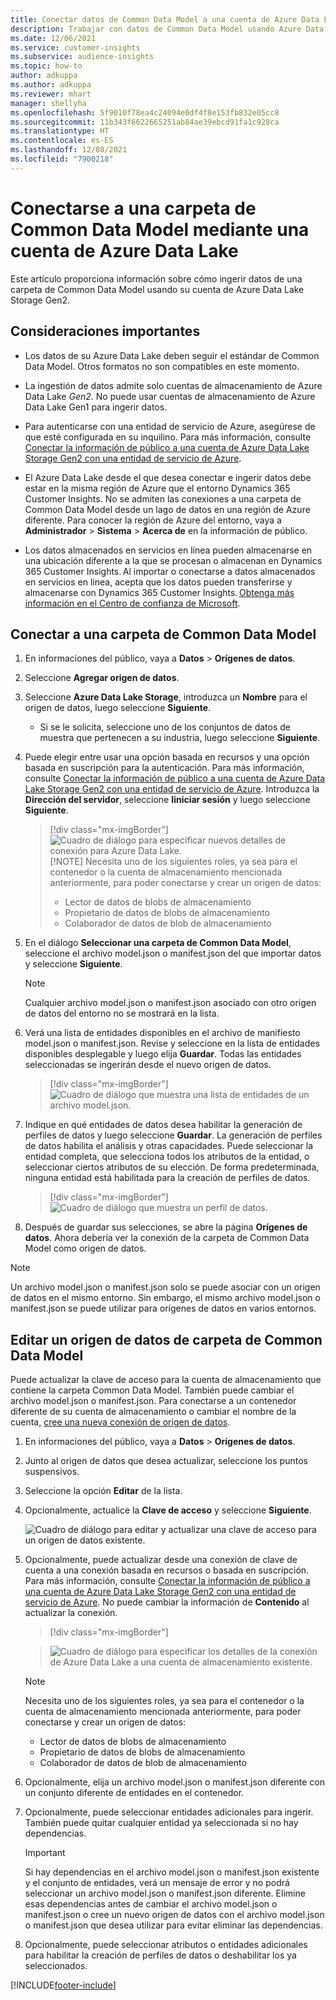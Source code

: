 ```yaml
---
title: Conectar datos de Common Data Model a una cuenta de Azure Data Lake
description: Trabajar con datos de Common Data Model usando Azure Data Lake Storage.
ms.date: 12/06/2021
ms.service: customer-insights
ms.subservice: audience-insights
ms.topic: how-to
author: adkuppa
ms.author: adkuppa
ms.reviewer: mhart
manager: shellyha
ms.openlocfilehash: 5f9010f78ea4c24094e0df4f8e153fb832e05cc8
ms.sourcegitcommit: 11b343f6622665251ab84ae39ebcd91fa1c928ca
ms.translationtype: HT
ms.contentlocale: es-ES
ms.lasthandoff: 12/08/2021
ms.locfileid: "7900218"
---
```

# <a name="connect-to-a-common-data-model-folder-using-an-azure-data-lake-account"></a>Conectarse a una carpeta de Common Data Model mediante una cuenta de Azure Data Lake

Este artículo proporciona información sobre cómo ingerir datos de una carpeta de Common Data Model usando su cuenta de Azure Data Lake Storage Gen2.

## <a name="important-considerations"></a>Consideraciones importantes

- Los datos de su Azure Data Lake deben seguir el estándar de Common Data Model. Otros formatos no son compatibles en este momento.

- La ingestión de datos admite solo cuentas de almacenamiento de Azure Data Lake *Gen2*. No puede usar cuentas de almacenamiento de Azure Data Lake Gen1 para ingerir datos.

- Para autenticarse con una entidad de servicio de Azure, asegúrese de que esté configurada en su inquilino. Para más información, consulte [Conectar la información de público a una cuenta de Azure Data Lake Storage Gen2 con una entidad de servicio de Azure](connect-service-principal.md).

- El Azure Data Lake desde el que desea conectar e ingerir datos debe estar en la misma región de Azure que el entorno Dynamics 365 Customer Insights. No se admiten las conexiones a una carpeta de Common Data Model desde un lago de datos en una región de Azure diferente. Para conocer la región de Azure del entorno, vaya a **Administrador** > **Sistema** > **Acerca de** en la información de público.

- Los datos almacenados en servicios en línea pueden almacenarse en una ubicación diferente a la que se procesan o almacenan en Dynamics 365 Customer Insights. Al importar o conectarse a datos almacenados en servicios en línea, acepta que los datos pueden transferirse y almacenarse con Dynamics 365 Customer Insights. [Obtenga más información en el Centro de confianza de Microsoft](https://www.microsoft.com/trust-center).

## <a name="connect-to-a-common-data-model-folder"></a>Conectar a una carpeta de Common Data Model

1. En informaciones del público, vaya a **Datos** > **Orígenes de datos**.

1. Seleccione **Agregar origen de datos**.

1. Seleccione **Azure Data Lake Storage**, introduzca un **Nombre** para el origen de datos, luego seleccione **Siguiente**.

   - Si se le solicita, seleccione uno de los conjuntos de datos de muestra que pertenecen a su industria, luego seleccione **Siguiente**. 

1. Puede elegir entre usar una opción basada en recursos y una opción basada en suscripción para la autenticación. Para más información, consulte [Conectar la información de público a una cuenta de Azure Data Lake Storage Gen2 con una entidad de servicio de Azure](connect-service-principal.md). Introduzca la **Dirección del servidor**, seleccione **Iiniciar sesión** y luego seleccione **Siguiente**.
   > [!div class="mx-imgBorder"]
   > ![Cuadro de diálogo para especificar nuevos detalles de conexión para Azure Data Lake.](media/enter-new-storage-details.png)
   > [!NOTE]
   > Necesita uno de los siguientes roles, ya sea para el contenedor o la cuenta de almacenamiento mencionada anteriormente, para poder conectarse y crear un origen de datos:
   >  - Lector de datos de blobs de almacenamiento
   >  - Propietario de datos de blobs de almacenamiento
   >  - Colaborador de datos de blob de almacenamiento

1. En el diálogo **Seleccionar una carpeta de Common Data Model**, seleccione el archivo model.json o manifest.json del que importar datos y seleccione **Siguiente**.
   > [!NOTE]
   > Cualquier archivo model.json o manifest.json asociado con otro origen de datos del entorno no se mostrará en la lista.

1. Verá una lista de entidades disponibles en el archivo de manifiesto model.json o manifest.json. Revise y seleccione en la lista de entidades disponibles desplegable y luego elija **Guardar**. Todas las entidades seleccionadas se ingerirán desde el nuevo origen de datos.
   > [!div class="mx-imgBorder"]
   > ![Cuadro de diálogo que muestra una lista de entidades de un archivo model.json.](media/review-entities.png)

8. Indique en qué entidades de datos desea habilitar la generación de perfiles de datos y luego seleccione **Guardar**. La generación de perfiles de datos habilita el análisis y otras capacidades. Puede seleccionar la entidad completa, que selecciona todos los atributos de la entidad, o seleccionar ciertos atributos de su elección. De forma predeterminada, ninguna entidad está habilitada para la creación de perfiles de datos.
   > [!div class="mx-imgBorder"]
   > ![Cuadro de diálogo que muestra un perfil de datos.](media/dataprofiling-entities.png)

9. Después de guardar sus selecciones, se abre la página **Orígenes de datos**. Ahora debería ver la conexión de la carpeta de Common Data Model como origen de datos.

> [!NOTE]
> Un archivo model.json o manifest.json solo se puede asociar con un origen de datos en el mismo entorno. Sin embargo, el mismo archivo model.json o manifest.json se puede utilizar para orígenes de datos en varios entornos.

## <a name="edit-a-common-data-model-folder-data-source"></a>Editar un origen de datos de carpeta de Common Data Model

Puede actualizar la clave de acceso para la cuenta de almacenamiento que contiene la carpeta Common Data Model. También puede cambiar el archivo model.json o manifest.json. Para conectarse a un contenedor diferente de su cuenta de almacenamiento o cambiar el nombre de la cuenta, [cree una nueva conexión de origen de datos](#connect-to-a-common-data-model-folder).

1. En informaciones del público, vaya a **Datos** > **Orígenes de datos**.

2. Junto al origen de datos que desea actualizar, seleccione los puntos suspensivos.

3. Seleccione la opción **Editar** de la lista.

4. Opcionalmente, actualice la **Clave de acceso** y seleccione **Siguiente**.

   ![Cuadro de diálogo para editar y actualizar una clave de acceso para un origen de datos existente.](media/edit-access-key.png)

5. Opcionalmente, puede actualizar desde una conexión de clave de cuenta a una conexión basada en recursos o basada en suscripción. Para más información, consulte [Conectar la información de público a una cuenta de Azure Data Lake Storage Gen2 con una entidad de servicio de Azure](connect-service-principal.md). No puede cambiar la información de **Contenido** al actualizar la conexión.
   > [!div class="mx-imgBorder"]

   > ![Cuadro de diálogo para especificar los detalles de la conexión de Azure Data Lake a una cuenta de almacenamiento existente.](media/enter-existing-storage-details.png)

   > [!NOTE]
   > Necesita uno de los siguientes roles, ya sea para el contenedor o la cuenta de almacenamiento mencionada anteriormente, para poder conectarse y crear un origen de datos:
   >  - Lector de datos de blobs de almacenamiento
   >  - Propietario de datos de blobs de almacenamiento
   >  - Colaborador de datos de blob de almacenamiento


6. Opcionalmente, elija un archivo model.json o manifest.json diferente con un conjunto diferente de entidades en el contenedor.

7. Opcionalmente, puede seleccionar entidades adicionales para ingerir. También puede quitar cualquier entidad ya seleccionada si no hay dependencias.

   > [!IMPORTANT]
   > Si hay dependencias en el archivo model.json o manifest.json existente y el conjunto de entidades, verá un mensaje de error y no podrá seleccionar un archivo model.json o manifest.json diferente. Elimine esas dependencias antes de cambiar el archivo model.json o manifest.json o cree un nuevo origen de datos con el archivo model.json o manifest.json que desea utilizar para evitar eliminar las dependencias.

8. Opcionalmente, puede seleccionar atributos o entidades adicionales para habilitar la creación de perfiles de datos o deshabilitar los ya seleccionados.   


[!INCLUDE[footer-include](../includes/footer-banner.md)]
